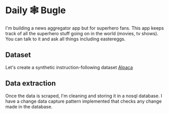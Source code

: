 # Daily 🕸 Bugle

I'm building a news aggregator app but for superhero fans. This app keeps track of all the superhero stuff going on in the world (movies, tv shows). You can talk to it and ask all things including eastereggs.

## Dataset

Let's create a synthetic instruction-following dataset 
[Alpaca](https://crfm.stanford.edu/2023/03/13/alpaca.html)

## Data extraction

Once the data is scraped, I'm cleaning and storing it in a nosql database. I have a change data capture pattern implemented that checks any change made in the database.
